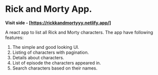 # Rick and Morty App. 

**Visit side - [https://rickkandmortyyy.netlify.app/]**

A react app to list all Rick and Morty characters. The app have following features:

1. The simple and good looking UI.
2. Listing of characters with pagination.
3. Details about characters.
4. List of episode the characters appeared in.
5. Search characters based on their names.

